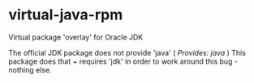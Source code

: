 virtual-java-rpm
================

Virtual package 'overlay' for Oracle JDK

The official JDK package does not provide 'java' ( _Provides: java_ )
This package does that + requires 'jdk' in order to work around this bug - nothing else.
